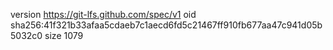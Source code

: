version https://git-lfs.github.com/spec/v1
oid sha256:41f321b33afaa5cdaeb7c1aecd6fd5c21467ff910fb677aa47c941d05b5032c0
size 1079
